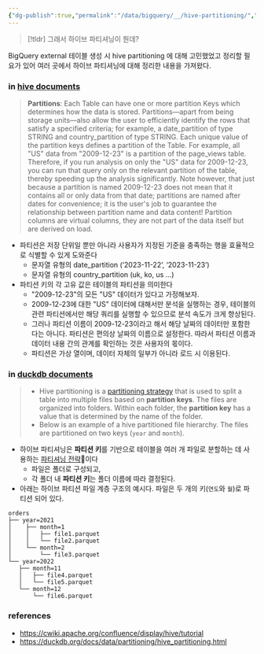 ```yaml
---
{"dg-publish":true,"permalink":"/data/bigquery/__/hive-partitioning/","tags":["bigquery","partitioning","hive"]}
---
```



> [!tldr] 그래서 하이브 파티셔닝이 뭔데?


BigQuery external 테이블 생성 시 hive partitioning 에 대해 고민했었고 정리할 필요가 있어 여러 곳에서 하이브 파티셔닝에 대해 정리한 내용을 가져왔다.


### in [hive documents](https://cwiki.apache.org/confluence/display/hive/tutorial)


> **Partitions**: Each Table can have one or more partition Keys which determines how the data is stored. Partitions—apart from being storage units—also allow the user to efficiently identify the rows that satisfy a specified criteria; for example, a date_partition of type STRING and country_partition of type STRING. Each unique value of the partition keys defines a partition of the Table. For example, all "US" data from "2009-12-23" is a partition of the page_views table. Therefore, if you run analysis on only the "US" data for 2009-12-23, you can run that query only on the relevant partition of the table, thereby speeding up the analysis significantly. Note however, that just because a partition is named 2009-12-23 does not mean that it contains all or only data from that date; partitions are named after dates for convenience; it is the user's job to guarantee the relationship between partition name and data content! Partition columns are virtual columns, they are not part of the data itself but are derived on load.

- 파티션은 저장 단위일 뿐만 아니라 사용자가 지정된 기준을 충족하는 행을 효율적으로 식별할 수 있게 도와준다
    - 문자열 유형의 date_partition (‘2023-11-22’, ‘2023-11-23’)
    - 문자열 유형의 country_partition (uk, ko, us …)
- 파티션 키의 각 고유 값은 테이블의 파티션을 의미한다
    - "2009-12-23"의 모든 "US" 데이터가 있다고 가정해보자.
    - 2009-12-23에 대한 "US" 데이터에 대해서만 분석을 실행하는 경우, 테이블의 관련 파티션에서만 해당 쿼리를 실행할 수 있으므로 분석 속도가 크게 향상된다.
    - 그러나 파티션 이름이 2009-12-23이라고 해서 해당 날짜의 데이터만 포함한다는 아니다. 파티션은 편의상 날짜의 이름으로 설정한다. 따라서 파티션 이름과 데이터 내용 간의 관계를 확인하는 것은 사용자의 몫이다.
    - 파티션은 가상 열이며, 데이터 자체의 일부가 아니라 로드 시 이용된다.


### in [duckdb documents](https://duckdb.org/docs/data/partitioning/hive_partitioning.html)


> - Hive partitioning is a [partitioning strategy](https://en.wikipedia.org/wiki/Partition_(database)) that is used to split a table into multiple files based on **partition keys**. The files are organized into folders. Within each folder, the **partition key** has a value that is determined by the name of the folder.
> - Below is an example of a hive partitioned file hierarchy. The files are partitioned on two keys (`year` and `month`).

- 하이브 파티셔닝은 **파티션 키**를 기반으로 테이블을 여러 개 파일로 분할하는 데 사용하는 [파티셔닝 전략](https://en.wikipedia.org/wiki/Partition_(데이터베이스))이다
    - 파일은 폴더로 구성되고,
    - 각 폴더 내 **파티션 키**는 폴더 이름에 따라 결정된다.
- 아래는 하이브 파티션 파일 계층 구조의 예시다. 파일은 두 개의 키(`연도`와 `월`)로 파티션 되어 있다.
```
orders
├── year=2021
│    ├── month=1
│    │   ├── file1.parquet
│    │   └── file2.parquet
│    └── month=2
│        └── file3.parquet
└── year=2022
   ├── month=11
   │   ├── file4.parquet
   │   └── file5.parquet
   └── month=12
       └── file6.parquet
```


### references


- https://cwiki.apache.org/confluence/display/hive/tutorial
- https://duckdb.org/docs/data/partitioning/hive_partitioning.html
